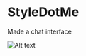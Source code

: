 # StyleDotMe
Made a chat interface

![Alt text](https://drive.google.com/file/d/1vk_SkHcZFQGOMVCVORdx3Oz_jmP7QfkZ/view?usp=sharing?raw=true "Title")
